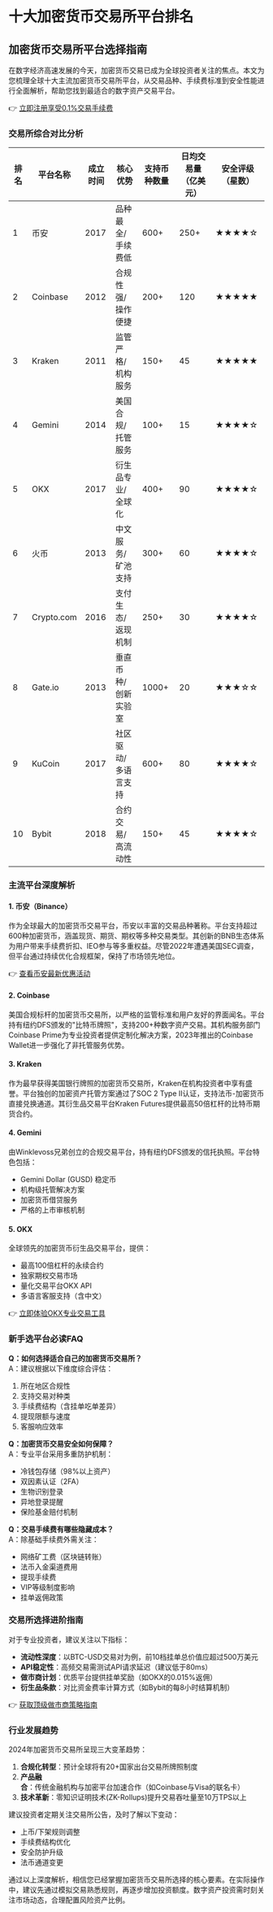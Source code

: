 # 十大加密货币交易所平台排名

## 加密货币交易所平台选择指南

在数字经济高速发展的今天，加密货币交易已成为全球投资者关注的焦点。本文为您梳理全球十大主流加密货币交易所平台，从交易品种、手续费标准到安全性能进行全面解析，帮助您找到最适合的数字资产交易平台。

👉 [立即注册享受0.1%交易手续费](https://bit.ly/okx_welcome)

### 交易所综合对比分析

| 排名 | 平台名称 | 成立时间 | 核心优势 | 支持币种数量 | 日均交易量（亿美元） | 安全评级（星数） |
|------|----------|----------|----------|--------------|----------------------|------------------|
| 1    | 币安     | 2017     | 品种最全/手续费低 | 600+          | 250+                | ★★★★☆           |
| 2    | Coinbase | 2012     | 合规性强/操作便捷 | 200+          | 120                 | ★★★★★           |
| 3    | Kraken   | 2011     | 监管严格/机构服务 | 150+          | 45                  | ★★★★★           |
| 4    | Gemini   | 2014     | 美国合规/托管服务 | 100+          | 15                  | ★★★★☆           |
| 5    | OKX      | 2017     | 衍生品专业/全球化 | 400+          | 90                  | ★★★★☆           |
| 6    | 火币     | 2013     | 中文服务/矿池支持 | 300+          | 60                  | ★★★★☆           |
| 7    | Crypto.com | 2016   | 支付生态/返现机制 | 250+          | 30                  | ★★★★☆           |
| 8    | Gate.io  | 2013     | 垂直币种/创新实验室 | 1000+         | 20                  | ★★★☆☆           |
| 9    | KuCoin   | 2017     | 社区驱动/多语言支持 | 600+          | 80                  | ★★★★☆           |
| 10   | Bybit    | 2018     | 合约交易/高流动性 | 150+          | 45                  | ★★★★☆           |

### 主流平台深度解析

#### 1. 币安（Binance）
作为全球最大的加密货币交易平台，币安以丰富的交易品种著称。平台支持超过600种加密货币，涵盖现货、期货、期权等多种交易类型。其创新的BNB生态体系为用户带来手续费折扣、IEO参与等多重权益。尽管2022年遭遇美国SEC调查，但平台通过持续优化合规框架，保持了市场领先地位。

👉 [查看币安最新优惠活动](https://bit.ly/okx_welcome)

#### 2. Coinbase
美国合规标杆的加密货币交易所，以严格的监管标准和用户友好的界面闻名。平台持有纽约DFS颁发的"比特币牌照"，支持200+种数字资产交易。其机构服务部门Coinbase Prime为专业投资者提供定制化解决方案，2023年推出的Coinbase Wallet进一步强化了非托管服务优势。

#### 3. Kraken
作为最早获得美国银行牌照的加密货币交易所，Kraken在机构投资者中享有盛誉。平台独创的加密资产托管方案通过了SOC 2 Type II认证，支持法币-加密货币直接兑换通道。其衍生品交易平台Kraken Futures提供最高50倍杠杆的比特币期货合约。

#### 4. Gemini
由Winklevoss兄弟创立的合规交易平台，持有纽约DFS颁发的信托执照。平台特色包括：
- Gemini Dollar (GUSD) 稳定币
- 机构级托管解决方案
- 加密货币借贷服务
- 严格的上市审核机制

#### 5. OKX
全球领先的加密货币衍生品交易平台，提供：
- 最高100倍杠杆的永续合约
- 独家期权交易市场
- 量化交易平台OKX API
- 多语言客服支持（含中文）

👉 [立即体验OKX专业交易工具](https://bit.ly/okx_welcome)

### 新手选平台必读FAQ

**Q：如何选择适合自己的加密货币交易所？**  
A：建议根据以下维度综合评估：
1. 所在地区合规性
2. 支持交易对种类
3. 手续费结构（含挂单吃单差异）
4. 提现限额与速度
5. 客服响应效率

**Q：加密货币交易安全如何保障？**  
A：专业平台采用多重防护机制：
- 冷钱包存储（98%以上资产）
- 双因素认证（2FA）
- 生物识别登录
- 异地登录提醒
- 保险基金赔付机制

**Q：交易手续费有哪些隐藏成本？**  
A：除基础手续费外需关注：
- 网络矿工费（区块链转账）
- 法币入金渠道费用
- 提现手续费
- VIP等级制度影响
- 挂单返佣政策

### 交易所选择进阶指南

对于专业投资者，建议关注以下指标：
- **流动性深度**：以BTC-USD交易对为例，前10档挂单总价值应超过500万美元
- **API稳定性**：高频交易需测试API请求延迟（建议低于80ms）
- **做市商计划**：优质平台提供挂单奖励（如OKX的0.015%返佣）
- **衍生品条款**：对比资金费率计算方式（如Bybit的每8小时结算机制）

👉 [获取顶级做市商策略指南](https://bit.ly/okx_welcome)

### 行业发展趋势

2024年加密货币交易所呈现三大变革趋势：
1. **合规化转型**：预计全球将有20+国家出台交易所牌照制度
2. **产品融合**：传统金融机构与加密平台加速合作（如Coinbase与Visa的联名卡）
3. **技术革新**：零知识证明技术(ZK-Rollups)提升交易吞吐量至10万TPS以上

建议投资者定期关注交易所公告，及时了解以下变动：
- 上币/下架规则调整
- 手续费结构优化
- 安全防护升级
- 法币通道变更

通过以上深度解析，相信您已经掌握加密货币交易所选择的核心要素。在实际操作中，建议先通过模拟交易熟悉规则，再逐步增加投资额度。数字资产投资需时刻关注市场动态，合理配置风险资产比例。